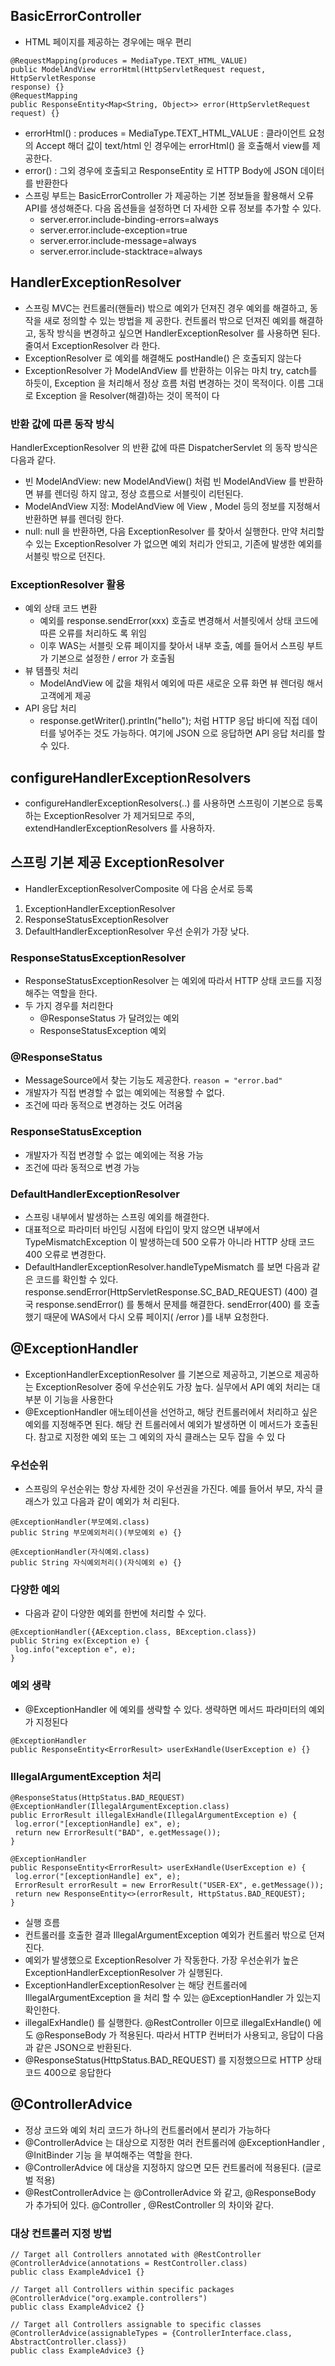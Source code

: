 ## BasicErrorController
*  HTML 페이지를 제공하는 경우에는 매우 편리
```
@RequestMapping(produces = MediaType.TEXT_HTML_VALUE)
public ModelAndView errorHtml(HttpServletRequest request, HttpServletResponse
response) {}
@RequestMapping
public ResponseEntity<Map<String, Object>> error(HttpServletRequest request) {}
```
* errorHtml() : produces = MediaType.TEXT_HTML_VALUE : 클라이언트 요청의 Accept 해더 값이
  text/html 인 경우에는 errorHtml() 을 호출해서 view를 제공한다.
* error() : 그외 경우에 호출되고 ResponseEntity 로 HTTP Body에 JSON 데이터를 반환한다
* 스프링 부트는 BasicErrorController 가 제공하는 기본 정보들을 활용해서 오류 API를 생성해준다.
  다음 옵션들을 설정하면 더 자세한 오류 정보를 추가할 수 있다.
  * server.error.include-binding-errors=always
  * server.error.include-exception=true
  * server.error.include-message=always
  * server.error.include-stacktrace=always

## HandlerExceptionResolver
* 스프링 MVC는 컨트롤러(핸들러) 밖으로 예외가 던져진 경우 예외를 해결하고, 동작을 새로 정의할 수 있는 방법을 제
  공한다. 컨트롤러 밖으로 던져진 예외를 해결하고, 동작 방식을 변경하고 싶으면 HandlerExceptionResolver 를
  사용하면 된다. 줄여서 ExceptionResolver 라 한다.
* ExceptionResolver 로 예외를 해결해도 postHandle() 은 호출되지 않는다
* ExceptionResolver 가 ModelAndView 를 반환하는 이유는 마치 try, catch를 하듯이, Exception 을 처리해서 정상 흐름 처럼 변경하는 것이 목적이다. 이름 그대로 Exception 을 Resolver(해결)하는 것이 목적이
  다
### 반환 값에 따른 동작 방식
HandlerExceptionResolver 의 반환 값에 따른 DispatcherServlet 의 동작 방식은 다음과 같다.
* 빈 ModelAndView: new ModelAndView() 처럼 빈 ModelAndView 를 반환하면 뷰를 렌더링 하지 않고, 정상 흐름으로 서블릿이 리턴된다.
* ModelAndView 지정: ModelAndView 에 View , Model 등의 정보를 지정해서 반환하면 뷰를 렌더링 한다.
* null: null 을 반환하면, 다음 ExceptionResolver 를 찾아서 실행한다. 만약 처리할 수 있는 
  ExceptionResolver 가 없으면 예외 처리가 안되고, 기존에 발생한 예외를 서블릿 밖으로 던진다.

### ExceptionResolver 활용
* 예외 상태 코드 변환
  * 예외를 response.sendError(xxx) 호출로 변경해서 서블릿에서 상태 코드에 따른 오류를 처리하도
  록 위임
  * 이후 WAS는 서블릿 오류 페이지를 찾아서 내부 호출, 예를 들어서 스프링 부트가 기본으로 설정한 /
  error 가 호출됨
* 뷰 템플릿 처리
  * ModelAndView 에 값을 채워서 예외에 따른 새로운 오류 화면 뷰 렌더링 해서 고객에게 제공
* API 응답 처리
  * response.getWriter().println("hello"); 처럼 HTTP 응답 바디에 직접 데이터를 넣어주는
  것도 가능하다. 여기에 JSON 으로 응답하면 API 응답 처리를 할 수 있다.

## configureHandlerExceptionResolvers
* configureHandlerExceptionResolvers(..) 를 사용하면 스프링이 기본으로 등록하는 
  ExceptionResolver 가 제거되므로 주의, extendHandlerExceptionResolvers 를 사용하자.

## 스프링 기본 제공 ExceptionResolver
* HandlerExceptionResolverComposite 에 다음 순서로 등록
1. ExceptionHandlerExceptionResolver
2. ResponseStatusExceptionResolver
3. DefaultHandlerExceptionResolver 우선 순위가 가장 낮다.

### ResponseStatusExceptionResolver
* ResponseStatusExceptionResolver 는 예외에 따라서 HTTP 상태 코드를 지정해주는 역할을 한다.
* 두 가지 경우를 처리한다
  * @ResponseStatus 가 달려있는 예외
  * ResponseStatusException 예외
### @ResponseStatus
* MessageSource에서 찾는 기능도 제공한다. 
  ```reason = "error.bad"```
* 개발자가 직접 변경할 수 없는 예외에는 적용할 수 없다.
* 조건에 따라 동적으로 변경하는 것도 어려움

### ResponseStatusException
* 개발자가 직접 변경할 수 없는 예외에는 적용 가능
* 조건에 따라 동적으로 변경 가능

### DefaultHandlerExceptionResolver
* 스프링 내부에서 발생하는 스프링 예외를 해결한다.
* 대표적으로 파라미터 바인딩 시점에 타입이 맞지 않으면 내부에서 TypeMismatchException 이 발생하는데
  500 오류가 아니라 HTTP 상태 코드 400 오류로 변경한다.
* DefaultHandlerExceptionResolver.handleTypeMismatch 를 보면 다음과 같은 코드를 확인할 수 있다.
  response.sendError(HttpServletResponse.SC_BAD_REQUEST) (400)
  결국 response.sendError() 를 통해서 문제를 해결한다.
  sendError(400) 를 호출했기 때문에 WAS에서 다시 오류 페이지( /error )를 내부 요청한다.

## @ExceptionHandler
* ExceptionHandlerExceptionResolver 를 기본으로 제공하고, 기본으로 제공하는 ExceptionResolver
  중에 우선순위도 가장 높다. 실무에서 API 예외 처리는 대부분 이 기능을 사용한다
* @ExceptionHandler 애노테이션을 선언하고, 해당 컨트롤러에서 처리하고 싶은 예외를 지정해주면 된다. 해당 컨
  트롤러에서 예외가 발생하면 이 메서드가 호출된다. 참고로 지정한 예외 또는 그 예외의 자식 클래스는 모두 잡을 수 있
  다
### 우선순위
* 스프링의 우선순위는 항상 자세한 것이 우선권을 가진다. 예를 들어서 부모, 자식 클래스가 있고 다음과 같이 예외가 처
  리된다.
```
@ExceptionHandler(부모예외.class)
public String 부모예외처리()(부모예외 e) {}

@ExceptionHandler(자식예외.class)
public String 자식예외처리()(자식예외 e) {}
```

### 다양한 예외
* 다음과 같이 다양한 예외를 한번에 처리할 수 있다.
```
@ExceptionHandler({AException.class, BException.class})
public String ex(Exception e) {
 log.info("exception e", e);
}
```

### 예외 생략
* @ExceptionHandler 에 예외를 생략할 수 있다. 생략하면 메서드 파라미터의 예외가 지정된다
```
@ExceptionHandler
public ResponseEntity<ErrorResult> userExHandle(UserException e) {}
```

### IllegalArgumentException 처리
```
@ResponseStatus(HttpStatus.BAD_REQUEST)
@ExceptionHandler(IllegalArgumentException.class)
public ErrorResult illegalExHandle(IllegalArgumentException e) {
 log.error("[exceptionHandle] ex", e);
 return new ErrorResult("BAD", e.getMessage());
}

@ExceptionHandler
public ResponseEntity<ErrorResult> userExHandle(UserException e) {
 log.error("[exceptionHandle] ex", e);
 ErrorResult errorResult = new ErrorResult("USER-EX", e.getMessage());
 return new ResponseEntity<>(errorResult, HttpStatus.BAD_REQUEST);
}
```
* 실행 흐름
* 컨트롤러를 호출한 결과 IllegalArgumentException 예외가 컨트롤러 밖으로 던져진다.
* 예외가 발생했으로 ExceptionResolver 가 작동한다. 가장 우선순위가 높은
  ExceptionHandlerExceptionResolver 가 실행된다.
* ExceptionHandlerExceptionResolver 는 해당 컨트롤러에 IllegalArgumentException 을 처리
  할 수 있는 @ExceptionHandler 가 있는지 확인한다.
* illegalExHandle() 를 실행한다. @RestController 이므로 illegalExHandle() 에도 
  @ResponseBody 가 적용된다. 따라서 HTTP 컨버터가 사용되고, 응답이 다음과 같은 JSON으로 반환된다.
* @ResponseStatus(HttpStatus.BAD_REQUEST) 를 지정했으므로 HTTP 상태 코드 400으로 응답한다

## @ControllerAdvice
* 정상 코드와 예외 처리 코드가 하나의 컨트롤러에서 분리가 가능하다 
* @ControllerAdvice 는 대상으로 지정한 여러 컨트롤러에 @ExceptionHandler , @InitBinder 기능
  을 부여해주는 역할을 한다.
* @ControllerAdvice 에 대상을 지정하지 않으면 모든 컨트롤러에 적용된다. (글로벌 적용)
* @RestControllerAdvice 는 @ControllerAdvice 와 같고, @ResponseBody 가 추가되어 있다.
  @Controller , @RestController 의 차이와 같다.

### 대상 컨트롤러 지정 방법
```
// Target all Controllers annotated with @RestController
@ControllerAdvice(annotations = RestController.class)
public class ExampleAdvice1 {}

// Target all Controllers within specific packages
@ControllerAdvice("org.example.controllers")
public class ExampleAdvice2 {}

// Target all Controllers assignable to specific classes
@ControllerAdvice(assignableTypes = {ControllerInterface.class,
AbstractController.class})
public class ExampleAdvice3 {}
```